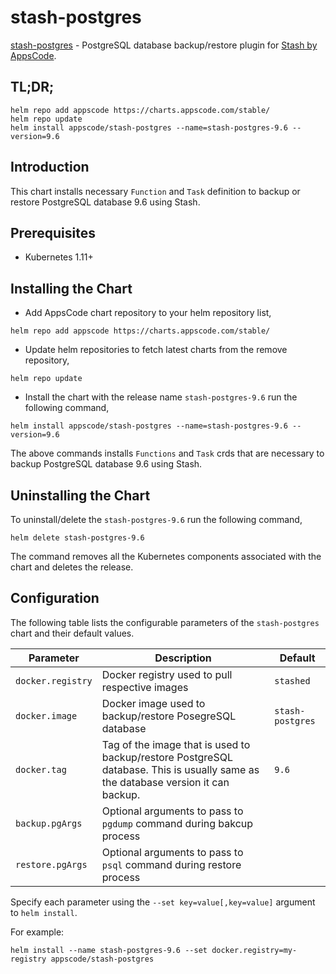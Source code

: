 # stash-postgres

[stash-postgres](https://github.com/stashed/stash-postgres) - PostgreSQL database backup/restore plugin for [Stash by AppsCode](https://appscode.com/products/stash/).

## TL;DR;

```console
helm repo add appscode https://charts.appscode.com/stable/
helm repo update
helm install appscode/stash-postgres --name=stash-postgres-9.6 --version=9.6
```

## Introduction

This chart installs necessary `Function` and `Task` definition to backup or restore PostgreSQL database 9.6 using Stash.

## Prerequisites

- Kubernetes 1.11+

## Installing the Chart

- Add AppsCode chart repository to your helm repository list,

```console
helm repo add appscode https://charts.appscode.com/stable/
```

- Update helm repositories to fetch latest charts from the remove repository,

```console
helm repo update
```

- Install the chart with the release name `stash-postgres-9.6` run the following command,

```console
helm install appscode/stash-postgres --name=stash-postgres-9.6 --version=9.6
```

The above commands installs `Functions` and `Task` crds that are necessary to backup PostgreSQL database 9.6 using Stash.

## Uninstalling the Chart

To uninstall/delete the `stash-postgres-9.6` run the following command,

```console
helm delete stash-postgres-9.6
```

The command removes all the Kubernetes components associated with the chart and deletes the release.

## Configuration

The following table lists the configurable parameters of the `stash-postgres` chart and their default values.

| Parameter         | Description                                                                                                                      | Default          |
| ----------------- | -------------------------------------------------------------------------------------------------------------------------------- | ---------------- |
| `docker.registry` | Docker registry used to pull respective images                                                                                   | `stashed`        |
| `docker.image`    | Docker image used to backup/restore PosegreSQL database                                                                          | `stash-postgres` |
| `docker.tag`      | Tag of the image that is used to backup/restore PostgreSQL database. This is usually same as the database version it can backup. | `9.6`            |
| `backup.pgArgs`   | Optional arguments to pass to `pgdump` command  during bakcup process                                                            |                  |
| `restore.pgArgs`  | Optional arguments to pass to `psql` command during restore process                                                              |                  |

Specify each parameter using the `--set key=value[,key=value]` argument to `helm install`.

For example:

```console
helm install --name stash-postgres-9.6 --set docker.registry=my-registry appscode/stash-postgres
```

